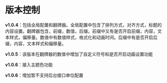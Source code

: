 # 版本控制

**v1.0.4**：包括全局配置和翻牌器。全局配置中包含了排列方式，对齐方式，标题的内容设置。翻牌器包含，前缀，数值，后缀。前缀中又有是否开启前缀，内容，文本样式，偏移量。数值中有数值样式，格式化和动画时间。后缀中有是否开启后缀，内容，文本样式和偏移量。

**v1.0.5**：该版本在翻牌器的数值中增加了自定义符号和是否开启动画设置功能

**v1.0.6**：接入主题色功能

**v1.0.6**：增加暂不支持后台接口单位配置
